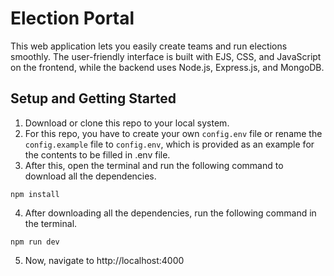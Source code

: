 # Election Portal
This web application lets you easily create teams and run elections smoothly. The user-friendly interface is built with EJS, CSS, and JavaScript on the frontend, while the backend uses Node.js, Express.js, and MongoDB.

## Setup and Getting Started
1. Download or clone this repo to your local system.
2. For this repo, you have to create your own `config.env` file or rename the `config.example` file to `config.env`, which is provided as an example for the contents to be filled in .env file.
3. After this, open the terminal and run the following command to download all the dependencies.
```
npm install
```
4. After downloading all the dependencies, run the following command in the terminal.
```
npm run dev
```
5. Now, navigate to http://localhost:4000